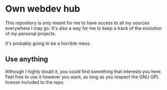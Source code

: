 # Own webdev hub
This repository is only meant for me to have access to all my sources everywhere I may go.
It's also a way for me to keep a track of the evolution of my personal projects.

It's probably going to be a horrible mess.

## Use anything
Although I highly doubt it, you could find something that interests you here. Feel free to use it however you want, as long as you respect the GNU GPL license included to the repo.
